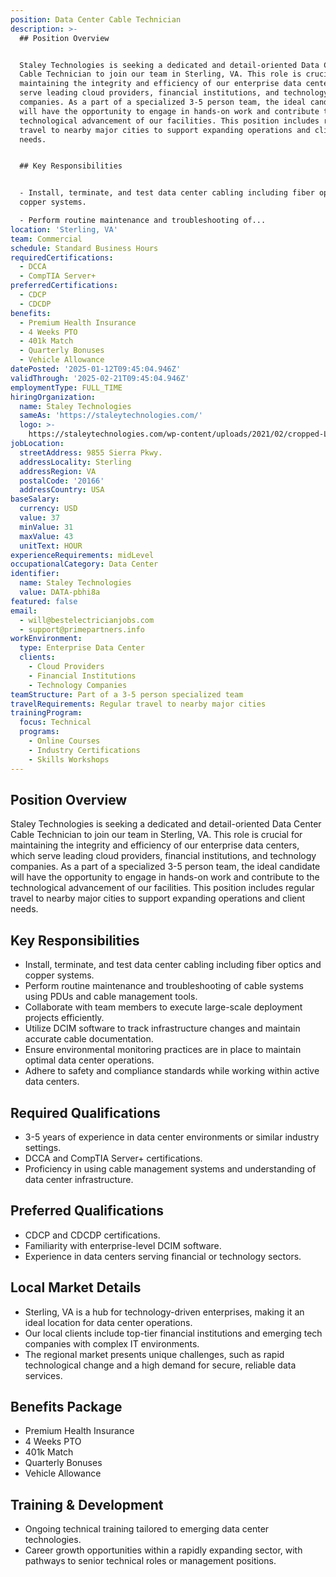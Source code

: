 ```yaml
---
position: Data Center Cable Technician
description: >-
  ## Position Overview


  Staley Technologies is seeking a dedicated and detail-oriented Data Center
  Cable Technician to join our team in Sterling, VA. This role is crucial for
  maintaining the integrity and efficiency of our enterprise data centers, which
  serve leading cloud providers, financial institutions, and technology
  companies. As a part of a specialized 3-5 person team, the ideal candidate
  will have the opportunity to engage in hands-on work and contribute to the
  technological advancement of our facilities. This position includes regular
  travel to nearby major cities to support expanding operations and client
  needs.


  ## Key Responsibilities


  - Install, terminate, and test data center cabling including fiber optics and
  copper systems.

  - Perform routine maintenance and troubleshooting of...
location: 'Sterling, VA'
team: Commercial
schedule: Standard Business Hours
requiredCertifications:
  - DCCA
  - CompTIA Server+
preferredCertifications:
  - CDCP
  - CDCDP
benefits:
  - Premium Health Insurance
  - 4 Weeks PTO
  - 401k Match
  - Quarterly Bonuses
  - Vehicle Allowance
datePosted: '2025-01-12T09:45:04.946Z'
validThrough: '2025-02-21T09:45:04.946Z'
employmentType: FULL_TIME
hiringOrganization:
  name: Staley Technologies
  sameAs: 'https://staleytechnologies.com/'
  logo: >-
    https://staleytechnologies.com/wp-content/uploads/2021/02/cropped-Logo_StaleyTechnologies.png
jobLocation:
  streetAddress: 9855 Sierra Pkwy.
  addressLocality: Sterling
  addressRegion: VA
  postalCode: '20166'
  addressCountry: USA
baseSalary:
  currency: USD
  value: 37
  minValue: 31
  maxValue: 43
  unitText: HOUR
experienceRequirements: midLevel
occupationalCategory: Data Center
identifier:
  name: Staley Technologies
  value: DATA-pbhi8a
featured: false
email:
  - will@bestelectricianjobs.com
  - support@primepartners.info
workEnvironment:
  type: Enterprise Data Center
  clients:
    - Cloud Providers
    - Financial Institutions
    - Technology Companies
teamStructure: Part of a 3-5 person specialized team
travelRequirements: Regular travel to nearby major cities
trainingProgram:
  focus: Technical
  programs:
    - Online Courses
    - Industry Certifications
    - Skills Workshops
---
```




## Position Overview

Staley Technologies is seeking a dedicated and detail-oriented Data Center Cable Technician to join our team in Sterling, VA. This role is crucial for maintaining the integrity and efficiency of our enterprise data centers, which serve leading cloud providers, financial institutions, and technology companies. As a part of a specialized 3-5 person team, the ideal candidate will have the opportunity to engage in hands-on work and contribute to the technological advancement of our facilities. This position includes regular travel to nearby major cities to support expanding operations and client needs.

## Key Responsibilities

- Install, terminate, and test data center cabling including fiber optics and copper systems.
- Perform routine maintenance and troubleshooting of cable systems using PDUs and cable management tools.
- Collaborate with team members to execute large-scale deployment projects efficiently.
- Utilize DCIM software to track infrastructure changes and maintain accurate cable documentation.
- Ensure environmental monitoring practices are in place to maintain optimal data center operations.
- Adhere to safety and compliance standards while working within active data centers.

## Required Qualifications

- 3-5 years of experience in data center environments or similar industry settings.
- DCCA and CompTIA Server+ certifications.
- Proficiency in using cable management systems and understanding of data center infrastructure.

## Preferred Qualifications

- CDCP and CDCDP certifications.
- Familiarity with enterprise-level DCIM software.
- Experience in data centers serving financial or technology sectors.

## Local Market Details

- Sterling, VA is a hub for technology-driven enterprises, making it an ideal location for data center operations.
- Our local clients include top-tier financial institutions and emerging tech companies with complex IT environments.
- The regional market presents unique challenges, such as rapid technological change and a high demand for secure, reliable data services.

## Benefits Package

- Premium Health Insurance
- 4 Weeks PTO
- 401k Match
- Quarterly Bonuses
- Vehicle Allowance

## Training & Development

- Ongoing technical training tailored to emerging data center technologies.
- Career growth opportunities within a rapidly expanding sector, with pathways to senior technical roles or management positions.
